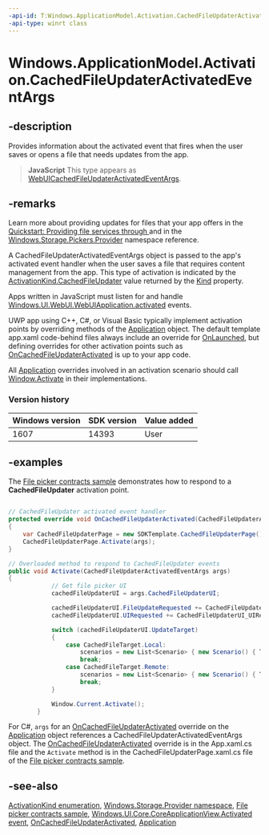 ```yaml
---
-api-id: T:Windows.ApplicationModel.Activation.CachedFileUpdaterActivatedEventArgs
-api-type: winrt class
---
```


<!-- Class syntax.
public class CachedFileUpdaterActivatedEventArgs : Windows.ApplicationModel.Activation.IActivatedEventArgs, Windows.ApplicationModel.Activation.IActivatedEventArgsWithUser, Windows.ApplicationModel.Activation.ICachedFileUpdaterActivatedEventArgs
-->

# Windows.ApplicationModel.Activation.CachedFileUpdaterActivatedEventArgs

## -description
Provides information about the activated event that fires when the user saves or opens a file that needs updates from the app.

> **JavaScript**
> This type appears as [WebUICachedFileUpdaterActivatedEventArgs](../windows.ui.webui/webuicachedfileupdateractivatedeventargs.md).

## -remarks
Learn more about providing updates for files that your app offers in the [Quickstart: Providing file services through ](https://docs.microsoft.com/previous-versions/windows/apps/hh465192(v=win.10)) and in the [Windows.Storage.Pickers.Provider](../windows.storage.pickers.provider/windows_storage_pickers_provider.md) namespace reference.

A CachedFileUpdaterActivatedEventArgs object is passed to the app's activated event handler when the user saves a file that requires content management from the app. This type of activation is indicated by the [ActivationKind.CachedFileUpdater](activationkind.md) value returned by the [Kind](cachedfileupdateractivatedeventargs_kind.md) property.

Apps written in JavaScript must listen for and handle [Windows.UI.WebUI.WebUIApplication.activated](../windows.ui.webui/webuiapplication_activated.md) events.

UWP app using C++, C#, or Visual Basic typically implement activation points by overriding methods of the [Application](../windows.ui.xaml/application.md) object. The default template app.xaml code-behind files always include an override for [OnLaunched](../windows.ui.xaml/application_onlaunched_859642554.md), but defining overrides for other activation points such as [OnCachedFileUpdaterActivated](../windows.ui.xaml/application_oncachedfileupdateractivated_383584449.md) is up to your app code.

All [Application](../windows.ui.xaml/application.md) overrides involved in an activation scenario should call [Window.Activate](../windows.ui.xaml/window_activate_1797342875.md) in their implementations.

### Version history

| Windows version | SDK version | Value added |
| -- | -- | -- |
| 1607 | 14393 | User |

## -examples
The [File picker contracts sample](https://go.microsoft.com/fwlink/p/?linkid=231536) demonstrates how to respond to a **CachedFileUpdater** activation point.

```csharp

// CachedFileUpdater activated event handler
protected override void OnCachedFileUpdaterActivated(CachedFileUpdaterActivatedEventArgs args)
{
    var CachedFileUpdaterPage = new SDKTemplate.CachedFileUpdaterPage();
    CachedFileUpdaterPage.Activate(args);
}

// Overloaded method to respond to CachedFileUpdater events
public void Activate(CachedFileUpdaterActivatedEventArgs args)
{
            // Get file picker UI
            cachedFileUpdaterUI = args.CachedFileUpdaterUI;

            cachedFileUpdaterUI.FileUpdateRequested += CachedFileUpdaterUI_FileUpdateRequested;
            cachedFileUpdaterUI.UIRequested += CachedFileUpdaterUI_UIRequested;

            switch (cachedFileUpdaterUI.UpdateTarget)
            {
                case CachedFileTarget.Local:
                    scenarios = new List<Scenario> { new Scenario() { Title = "Get latest version", ClassType = typeof(FilePickerContracts.CachedFileUpdater_Local) } };
                    break;
                case CachedFileTarget.Remote:
                    scenarios = new List<Scenario> { new Scenario() { Title = "Remote file update", ClassType = typeof(FilePickerContracts.CachedFileUpdater_Remote) } };
                    break;
            }

            Window.Current.Activate();
        }
```

For C#, `args` for an [OnCachedFileUpdaterActivated](../windows.ui.xaml/application_oncachedfileupdateractivated_383584449.md) override on the [Application](../windows.ui.xaml/application.md) object references a CachedFileUpdaterActivatedEventArgs object. The [OnCachedFileUpdaterActivated](../windows.ui.xaml/application_oncachedfileupdateractivated_383584449.md) override is in the App.xaml.cs file and the `Activate` method is in the CachedFileUpdaterPage.xaml.cs file of the [File picker contracts sample](https://go.microsoft.com/fwlink/p/?linkid=231536).

## -see-also
[ActivationKind enumeration](activationkind.md), [Windows.Storage.Provider namespace](../windows.storage.provider/windows_storage_provider.md), [File picker contracts sample](https://go.microsoft.com/fwlink/p/?linkid=231536), [Windows.UI.Core.CoreApplicationView.Activated event](../windows.applicationmodel.core/coreapplicationview_activated.md), [OnCachedFileUpdaterActivated](../windows.ui.xaml/application_oncachedfileupdateractivated_383584449.md), [Application](../windows.ui.xaml/application.md)
